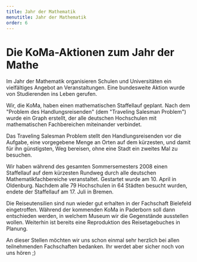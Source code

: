 ```yaml
---
title: Jahr der Mathematik
menutitle: Jahr der Mathematik
order: 6
---
```


# Die KoMa-Aktionen zum Jahr der Mathe

Im Jahr der Mathematik organisieren Schulen und Universitäten ein vielfältiges Angebot an Veranstaltungen. Eine bundesweite Aktion wurde von Studierenden ins Leben gerufen.

Wir, die KoMa, haben einen mathematischen Staffellauf geplant. Nach dem "Problem des Handlungsreisenden" (dem "Traveling Salesman Problem") wurde ein Graph erstellt, der alle deutschen Hochschulen mit mathematischen Fachbereichen miteinander verbindet.

Das Traveling Salesman Problem stellt den Handlungsreisenden vor die Aufgabe, eine vorgegebene Menge an Orten auf dem kürzesten, und damit für ihn günstigsten, Weg bereisen, ohne eine Stadt ein zweites Mal zu besuchen.

Wir haben während des gesamten Sommersemesters 2008 einen Staffellauf auf dem kürzesten Rundweg durch alle deutschen Mathematikfachbereiche veranstaltet. Gestartet wurde am 10. April in Oldenburg. Nachdem alle 79 Hochschulen in 64 Städten besucht wurden, endete der Staffellauf am 17. Juli in Bremen.

Die Reiseutensilien sind nun wieder gut erhalten in der Fachschaft Bielefeld eingetroffen. Während der kommenden KoMa in Paderborn soll dann entschieden werden, in welchem Museum wir die Gegenstände ausstellen wollen. Weiterhin ist bereits eine Reproduktion des Reisetagebuches in Planung.

An dieser Stellen möchten wir uns schon einmal sehr herzlich bei allen teilnehmenden Fachschaften bedanken. Ihr werdet aber sicher noch von uns hören ;)
